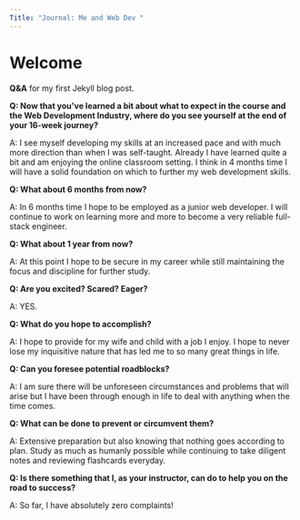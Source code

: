 ```yaml
---
Title: "Journal: Me and Web Dev "
---
```


# Welcome

**Q&A** for my first Jekyll blog post.

**Q: Now that you've learned a bit about what to expect in the course and the Web Development Industry, where do you see yourself at the end of your 16-week journey?**

A: I see myself developing my skills at an increased pace and with much more direction than when I was self-taught. Already I have learned quite a bit and am enjoying the online classroom setting. I think in 4 months time I will have a solid foundation on which to further my web development skills.

**Q: What about 6 months from now?**

A: In 6 months time I hope to be employed as a junior web developer. I will continue to work on learning more and more to become a very reliable full-stack engineer.

**Q: What about 1 year from now?**

A: At this point I hope to be secure in my career while still maintaining the focus and discipline for further study.

**Q: Are you excited? Scared? Eager?**

A: YES.

**Q: What do you hope to accomplish?**

A: I hope to provide for my wife and child with a job I enjoy. I hope to never lose my inquisitive nature that has led me to so many great things in life.

**Q: Can you foresee potential roadblocks?**

A: I am sure there will be unforeseen circumstances and problems that will arise but I have been through enough in life to deal with anything when the time comes.

**Q: What can be done to prevent or circumvent them?**

A: Extensive preparation but also knowing that nothing goes according to plan. Study as much as humanly possible while continuing to take diligent notes and reviewing flashcards everyday.

**Q: Is there something that I, as your instructor, can do to help you on the road to success?**

A: So far, I have absolutely zero complaints!

